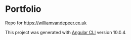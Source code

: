 # Portfolio

Repo for https://williamvandepeer.co.uk

This project was generated with [Angular CLI](https://github.com/angular/angular-cli) version 10.0.4.
